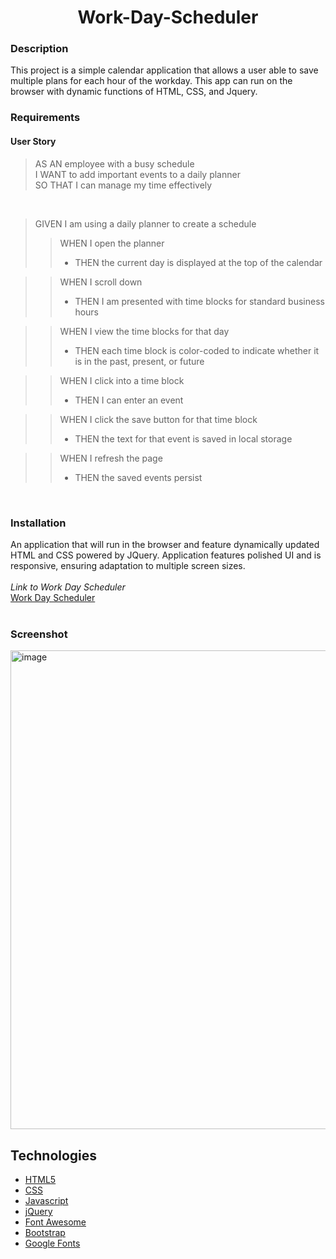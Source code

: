 <h1 align = "center">Work-Day-Scheduler</h1>


### Description
This project is a simple calendar application that allows a user able to save multiple plans for each hour of the workday. This app can run on the browser with dynamic functions of HTML, CSS, and Jquery.
<br>
### Requirements
#### User Story
>AS AN employee with a busy schedule <br>
I WANT to add important events to a daily planner<br>
SO THAT I can manage my time effectively<br>
<br>

>GIVEN I am using a daily planner to create a schedule
>>WHEN I open the planner<br>
>> + THEN the current day is displayed at the top of the calendar<br>

>>WHEN I scroll down<br>
>> + THEN I am presented with time blocks for standard business hours<br>

>>WHEN I view the time blocks for that day<br>
>> + THEN each time block is color-coded to indicate whether it is in the past, present, or future<br>

>>WHEN I click into a time block<br>
>> + THEN I can enter an event<br>

>>WHEN I click the save button for that time block <br>
>> + THEN the text for that event is saved in local storage<br>

>>WHEN I refresh the page<br>
>> + THEN the saved events persist<br>

<br>

### Installation
An application that will run in the browser and feature dynamically updated HTML and CSS powered by JQuery. Application features polished UI and is responsive, ensuring adaptation to multiple screen sizes.
<br>
<br>
*Link to Work Day Scheduler* <br>
[Work Day Scheduler](https://tringuyen128.github.io/Work-Day-Scheduler/)
<br>
<br>
### Screenshot
<img width="766" alt="image" src="https://user-images.githubusercontent.com/73785514/156072474-5a872604-00e5-4f82-a047-0079d7cf95e0.png">
<br>

## Technologies

* [HTML5](https://developer.mozilla.org/en-US/docs/Web/Guide/HTML/HTML5)
* [CSS](https://developer.mozilla.org/en-US/docs/Web/CSS)
* [Javascript](https://developer.mozilla.org/en-US/docs/Web/JavaScript)
* [jQuery](https://jquery.com/)
* [Font Awesome](https://fontawesome.com/)
* [Bootstrap](https://getbootstrap.com/)
* [Google Fonts](https://fonts.google.com/)
